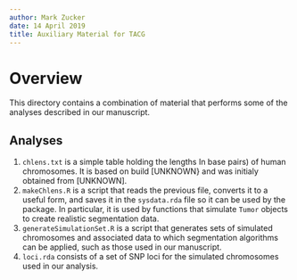 ```yaml
---
author: Mark Zucker
date: 14 April 2019
title: Auxiliary Material for TACG
---
```


# Overview
This directory contains a combination of material that performs
some of the analyses described in our manuscript.


## Analyses

1. `chlens.txt` is a simple table holding the lengths In base pairs)
   of human chromosomes. It is based on build [UNKNOWN} and was
   initialy obtained from [UNKNOWN].
2. `makeChlens.R` is a script that reads the previous file, converts
   it to a useful form, and saves it in the `sysdata.rda` file so it
   can be used by the package. In particular, it is used by functions
   that simulate `Tumor` objects to create  realistic segmentation
   data.
3. `generateSimulationSet.R` is a script that generates sets of 
   simulated chromosomes and associated data to which segmentation 
   algorithms can be applied, such as those used in our manuscript.
4. `loci.rda` consists of a set of SNP loci for the simulated 
   chromosomes used in our analysis.
